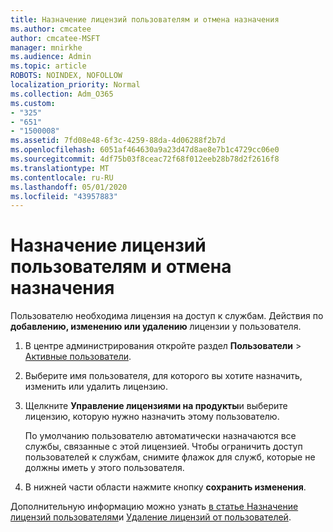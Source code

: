 ```yaml
---
title: Назначение лицензий пользователям и отмена назначения
ms.author: cmcatee
author: cmcatee-MSFT
manager: mnirkhe
ms.audience: Admin
ms.topic: article
ROBOTS: NOINDEX, NOFOLLOW
localization_priority: Normal
ms.collection: Adm_O365
ms.custom:
- "325"
- "651"
- "1500008"
ms.assetid: 7fd08e48-6f3c-4259-88da-4d06288f2b7d
ms.openlocfilehash: 6051af464630a9a23d47d8ae8e7b1c4729cc06e0
ms.sourcegitcommit: 4df75b03f8ceac72f68f012eeb28b78d2f2616f8
ms.translationtype: MT
ms.contentlocale: ru-RU
ms.lasthandoff: 05/01/2020
ms.locfileid: "43957883"
---
```

# <a name="assign-or-unassign-licenses-to-users"></a>Назначение лицензий пользователям и отмена назначения

Пользователю необходима лицензия на доступ к службам. Действия по **добавлению, изменению или удалению** лицензии у пользователя.
  
1. В центре администрирования откройте раздел **Пользователи** \> [Активные пользователи](https://go.microsoft.com/fwlink/p/?linkid=834822).

2. Выберите имя пользователя, для которого вы хотите назначить, изменить или удалить лицензию.

3. Щелкните **Управление лицензиями на продукты**и выберите лицензию, которую нужно назначить этому пользователю.

    По умолчанию пользователю автоматически назначаются все службы, связанные с этой лицензией. Чтобы ограничить доступ пользователей к службам, снимите флажок для служб, которые не должны иметь у этого пользователя.

4. В нижней части области нажмите кнопку **сохранить изменения**.

Дополнительную информацию можно узнать [в статье Назначение лицензий пользователям](https://docs.microsoft.com/office365/admin/subscriptions-and-billing/assign-licenses-to-users)и [Удаление лицензий от пользователей](https://docs.microsoft.com/office365/admin/subscriptions-and-billing/remove-licenses-from-users).